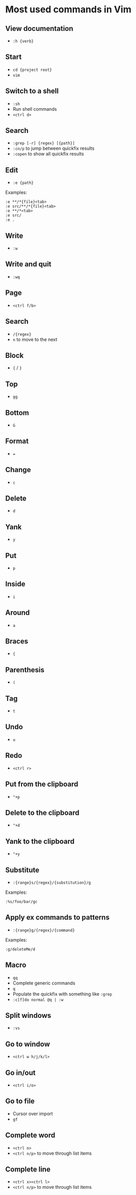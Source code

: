 # Most used commands in Vim

## View documentation

- `:h {verb}`

## Start

- `cd {project root}`
- `vim`

## Switch to a shell

- `:sh`
- Run shell commands
- `<ctrl d>`

## Search

- `:grep [-r] {regex} [{path}]`
- `:cn/p` to jump between quickfix results
- `:copen` to show all quickfix results

## Edit

- `:e {path}`

Examples:

```vim
:e **/*{file}<tab>
:e src/**/*{file}<tab>
:e **/*<tab>
:e src/
:e .
```

## Write

- `:w`

## Write and quit

- `:wq`

## Page

- `<ctrl f/b>`

## Search

- `/{regex}`
- `n` to move to the next

## Block

- `{` / `}`

## Top

- `gg`

## Bottom

- `G`

## Format

- `=`

## Change

- `c`

## Delete

- `d`

## Yank

- `y`

## Put

- `p`

## Inside

- `i`

## Around

- `a`

## Braces

- `{`

## Parenthesis

- `(`

## Tag

- `t`

## Undo

- `u`

## Redo

- `<ctrl r>`

## Put from the clipboard

- `"+p`

## Delete to the clipboard

- `"+d`

## Yank to the clipboard

- `"+y`

## Substitute

- `:{range}s/{regex}/{substitution}/g`

Examples:

```vim
:%s/foo/bar/gc
```

## Apply ex commands to patterns

- `:{range}g/{regex}/{command}`

Examples:

```vim
:g/deleteMe/d
```

## Macro

- `qq`
- Complete generic commands
- `q`
- Populate the quickfix with something like `:grep`
- `:c[f]do normal @q | :w`

## Split windows

- `:vs`

## Go to window

- `<ctrl w h/j/k/l>`

## Go in/out

- `<ctrl i/o>`

## Go to file

- Cursor over import
- `gf`

## Complete word

- `<ctrl n>`
- `<ctrl n/p>` to move through list items

## Complete line

- `<ctrl x><ctrl l>`
- `<ctrl n/p>` to move through list items

